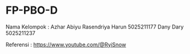 # FP-PBO-D 
Nama Kelompok :
Azhar Abiyu Rasendriya Harun    5025211177
Dany Dary                       5025211237

Referensi : https://www.youtube.com/@RyiSnow


